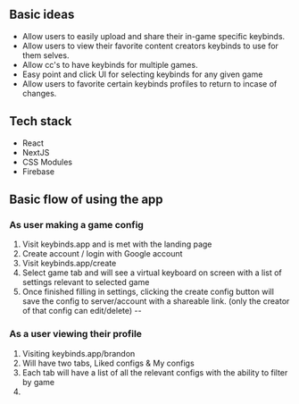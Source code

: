 ## Basic ideas

- Allow users to easily upload and share their in-game specific keybinds.
- Allow users to view their favorite content creators keybinds to use for them selves.
- Allow cc's to have keybinds for multiple games.
- Easy point and click UI for selecting keybinds for any given game
- Allow users to favorite certain keybinds profiles to return to incase of changes.

## Tech stack

- React
- NextJS
- CSS Modules
- Firebase

## Basic flow of using the app

### As user making a game config

1) Visit keybinds.app and is met with the landing page
2) Create account / login with Google account
3) Visit keybinds.app/create
4) Select game tab and will see a virtual keyboard on screen with a list of settings relevant to selected game
5) Once finished filling in settings, clicking the create config button will save the config to server/account with a shareable link. (only the creator of that config can edit/delete)
-- 

### As a user viewing their profile

1)  Visiting keybinds.app/brandon 
2)  Will have two tabs, Liked configs & My configs
3) Each tab will have a list of all the relevant configs with the ability to filter by game
4) 